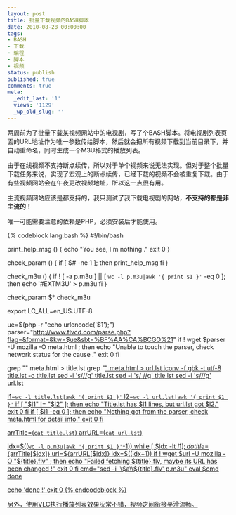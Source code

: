 ```yaml
---
layout: post
title: 批量下载视频的BASH脚本
date: 2010-08-28 00:00:00
tags:
- BASH
- 下载
- 编程
- 脚本
- 视频
status: publish
published: true
comments: true
meta:
  _edit_last: '1'
  views: '1129'
  _wp_old_slug: ''
---
```

两周前为了批量下载某视频网站中的电视剧，写了个BASH脚本。将电视剧列表页面的URL地址作为唯一参数传给脚本，然后就会把所有视频下载到当前目录下，并自动重命名，同时生成一个M3U格式的播放列表。

由于在线视频不支持断点续传，所以对于单个视频来说无法实现。但对于整个批量下载任务来说，实现了宏观上的断点续传，已经下载的视频不会被重复下载。由于有些视频网站会在午夜更改视频地址，所以这一点很有用。

主流视频网站应该是都支持的，我只测试了我下载电视剧的网站，<strong>不支持的都是非主流的！</strong>

唯一可能需要注意的依赖是PHP，必须安装后才能使用。

{% codeblock lang:bash %}
#!/bin/bash

print_help_msg () {
    echo "You see, I'm nothing ."
    exit 0
}

check_param () {
    if [ $# -ne 1 ]; then
        print_help_msg
    fi
}

check_m3u () {
    if ! [ -a p.m3u ] || [ `wc -l p.m3u|awk '{ print $1 }'` -eq 0 ]; then
        echo '#EXTM3U' > p.m3u
    fi
}

check_param $*
check_m3u

export LC_ALL=en_US.UTF-8

ue=$(php -r "echo urlencode('$1');")
parser="http://www.flvcd.com/parse.php?flag=&format=&kw=$ue&sbt=%BF%AA%CA%BCGO%21"
if ! wget $parser -U mozilla -O meta.html ; then
    echo "Unable to touch the parser, check network status for the cause ."
    exit 0
fi

grep "<N>" meta.html > title.lst
grep "<U>" meta.html > url.lst
iconv -f gbk -t utf-8 title.lst -o title.lst
sed -i 's/<N>//g' title.lst
sed -i 's/ //g' title.lst
sed -i 's/<U>//g' url.lst

l1=`wc -l title.lst|awk '{ print $1 }'`
l2=`wc -l url.lst|awk '{ print $1 }'`
if [ "$l1" != "$l2" ]; then
    echo "Title.lst has $l1 lines, but url.lst got $l2."
    exit 0
fi
if [ $l1 -eq 0 ]; then
    echo "Nothing got from the parser, check meta.html for detail info."
    exit 0
fi

arrTitle=(`cat title.lst`)
arrURL=(`cat url.lst`)

idx=$((`wc -l p.m3u|awk '{ print $1 }'`-1))
while [ $idx -lt $l1 ]; do
    title=${arrTitle[$idx]}
    url=${arrURL[$idx]}
    idx=$((idx+1))
    if ! wget $url -U mozilla -O "${title}.flv" ; then
        echo "Failed fetching ${title}.flv, maybe its URL has been changed !"
        exit 0
    fi
    cmd="sed -i '\$a\\${title}.flv' p.m3u"
    eval $cmd
done

echo 'done !'
exit 0
{% endcodeblock %}

另外，使用VLC执行播放列表效果灰常不错，视频之间衔接平滑流畅。
